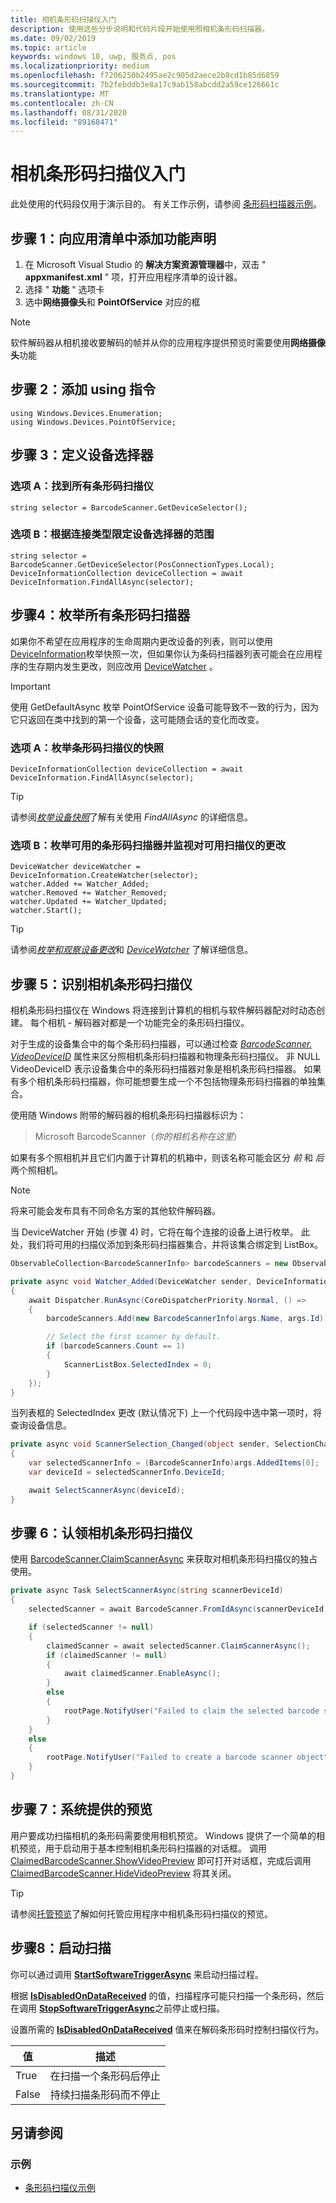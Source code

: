 ```yaml
---
title: 相机条形码扫描仪入门
description: 使用这些分步说明和代码片段开始使用照相机条形码扫描器。
ms.date: 09/02/2019
ms.topic: article
keywords: windows 10, uwp, 服务点, pos
ms.localizationpriority: medium
ms.openlocfilehash: f7206250b2495ae2c905d2aece2b8cd1b85d6859
ms.sourcegitcommit: 7b2febddb3e8a17c9ab158abcdd2a59ce126661c
ms.translationtype: MT
ms.contentlocale: zh-CN
ms.lasthandoff: 08/31/2020
ms.locfileid: "89168471"
---
```

# <a name="getting-started-with-a-camera-barcode-scanner"></a>相机条形码扫描仪入门

此处使用的代码段仅用于演示目的。 有关工作示例，请参阅 [条形码扫描器示例](https://github.com/microsoft/Windows-universal-samples/tree/master/Samples/BarcodeScanner)。

## <a name="step-1-add-capability-declarations-to-your-app-manifest"></a>步骤 1：向应用清单中添加功能声明

1. 在 Microsoft Visual Studio 的 **解决方案资源管理器**中，双击 " **appxmanifest.xml** " 项，打开应用程序清单的设计器。
2. 选择 " **功能** " 选项卡
3. 选中**网络摄像头**和 **PointOfService** 对应的框

>[!NOTE]
> 软件解码器从相机接收要解码的帧并从你的应用程序提供预览时需要使用**网络摄像头**功能

## <a name="step-2-add-using-directives"></a>步骤 2：添加 using 指令

```Csharp
using Windows.Devices.Enumeration;
using Windows.Devices.PointOfService;
```

## <a name="step-3-define-your-device-selector"></a>步骤 3：定义设备选择器

### <a name="option-a-find-all-barcode-scanners"></a>**选项 A：找到所有条形码扫描仪**

```Csharp
string selector = BarcodeScanner.GetDeviceSelector();
```

### <a name="option-b-scoping-device-selector-to-connection-type"></a>**选项 B：根据连接类型限定设备选择器的范围**

```Csharp
string selector = BarcodeScanner.GetDeviceSelector(PosConnectionTypes.Local);
DeviceInformationCollection deviceCollection = await DeviceInformation.FindAllAsync(selector);
```

## <a name="step-4-enumerate-all-barcode-scanners"></a>步骤4：枚举所有条形码扫描器

如果你不希望在应用程序的生命周期内更改设备的列表，则可以使用 [DeviceInformation](/uwp/api/windows.devices.enumeration.deviceinformation.findallasync)枚举快照一次，但如果你认为条码扫描器列表可能会在应用程序的生存期内发生更改，则应改用 [DeviceWatcher](/uwp/api/windows.devices.enumeration.devicewatcher) 。  

> [!Important]
> 使用 GetDefaultAsync 枚举 PointOfService 设备可能导致不一致的行为，因为它只返回在类中找到的第一个设备，这可能随会话的变化而改变。

### <a name="option-a-enumerate-a-snapshot-of-barcode-scanners"></a>**选项 A：枚举条形码扫描仪的快照**

```Csharp
DeviceInformationCollection deviceCollection = await DeviceInformation.FindAllAsync(selector);
```

> [!TIP]
> 请参阅[*枚举设备快照*](./enumerate-devices.md#enumerate-a-snapshot-of-devices)了解有关使用 *FindAllAsync* 的详细信息。

### <a name="option-b-enumerate-available-barcode-scanners-and-watch-for-changes-to-the-available-scanners"></a>**选项 B：枚举可用的条形码扫描器并监视对可用扫描仪的更改**

```Csharp
DeviceWatcher deviceWatcher = DeviceInformation.CreateWatcher(selector);
watcher.Added += Watcher_Added;
watcher.Removed += Watcher_Removed;
watcher.Updated += Watcher_Updated;
watcher.Start();
```

> [!TIP]
> 请参阅[*枚举和观察设备更改*](./enumerate-devices.md#enumerate-and-watch-devices)和 [*DeviceWatcher*](/uwp/api/Windows.Devices.Enumeration.DeviceWatcher) 了解详细信息。

## <a name="step-5-identify-camera-barcode-scanners"></a>步骤 5：识别相机条形码扫描仪

相机条形码扫描仪在 Windows 将连接到计算机的相机与软件解码器配对时动态创建。  每个相机 - 解码器对都是一个功能完全的条形码扫描仪。

对于生成的设备集合中的每个条形码扫描器，可以通过检查 [*BarcodeScanner. VideoDeviceID*](/uwp/api/windows.devices.pointofservice.barcodescanner.videodeviceid#Windows_Devices_PointOfService_BarcodeScanner_VideoDeviceId) 属性来区分照相机条形码扫描器和物理条形码扫描仪。  非 NULL VideoDeviceID 表示设备集合中的条形码扫描器对象是相机条形码扫描器。  如果有多个相机条形码扫描器，你可能想要生成一个不包括物理条形码扫描器的单独集合。

使用随 Windows 附带的解码器的相机条形码扫描器标识为：

> Microsoft BarcodeScanner（*你的相机名称在这里*）

如果有多个照相机并且它们内置于计算机的机箱中，则该名称可能会区分 *前* 和 *后* 两个照相机。

> [!NOTE]
> 将来可能会发布具有不同命名方案的其他软件解码器。

当 DeviceWatcher 开始 (步骤 4) 时，它将在每个连接的设备上进行枚举。 此处，我们将可用的扫描仪添加到条形码扫描器集合，并将该集合绑定到 ListBox。

```csharp
ObservableCollection<BarcodeScannerInfo> barcodeScanners = new ObservableCollection<BarcodeScannerInfo>();

private async void Watcher_Added(DeviceWatcher sender, DeviceInformation args)
{
    await Dispatcher.RunAsync(CoreDispatcherPriority.Normal, () =>
    {
        barcodeScanners.Add(new BarcodeScannerInfo(args.Name, args.Id));

        // Select the first scanner by default.
        if (barcodeScanners.Count == 1)
        {
            ScannerListBox.SelectedIndex = 0;
        }
    });
}
```

当列表框的 SelectedIndex 更改 (默认情况下) 上一个代码段中选中第一项时，将查询设备信息。

```csharp
private async void ScannerSelection_Changed(object sender, SelectionChangedEventArgs args)
{
    var selectedScannerInfo = (BarcodeScannerInfo)args.AddedItems[0];
    var deviceId = selectedScannerInfo.DeviceId;

    await SelectScannerAsync(deviceId);
}
```

## <a name="step-6-claim-the-camera-barcode-scanner"></a>步骤 6：认领相机条形码扫描仪

使用 [BarcodeScanner.ClaimScannerAsync](/uwp/api/windows.devices.pointofservice.barcodescanner.claimscannerasync#Windows_Devices_PointOfService_BarcodeScanner_ClaimScannerAsync) 来获取对相机条形码扫描仪的独占使用。

```csharp
private async Task SelectScannerAsync(string scannerDeviceId)
{
    selectedScanner = await BarcodeScanner.FromIdAsync(scannerDeviceId);

    if (selectedScanner != null)
    {
        claimedScanner = await selectedScanner.ClaimScannerAsync();
        if (claimedScanner != null)
        {
            await claimedScanner.EnableAsync();
        }
        else
        {
            rootPage.NotifyUser("Failed to claim the selected barcode scanner", NotifyType.ErrorMessage);
        }
    }
    else
    {
        rootPage.NotifyUser("Failed to create a barcode scanner object", NotifyType.ErrorMessage);
    }
}
```

## <a name="step-7-system-provided-preview"></a>步骤 7：系统提供的预览

用户要成功扫描相机的条形码需要使用相机预览。  Windows 提供了一个简单的相机预览，用于启动用于基本控制相机条形码扫描器的对话框。  调用 [ClaimedBarcodeScanner.ShowVideoPreview](/uwp/api/windows.devices.pointofservice.claimedbarcodescanner.showvideopreviewasync) 即可打开对话框，完成后调用 [ClaimedBarcodeScanner.HideVideoPreview](/uwp/api/windows.devices.pointofservice.claimedbarcodescanner.hidevideopreview) 将其关闭。

> [!TIP]
> 请参阅[托管预览](pos-camerabarcode-hosting-preview.md)了解如何托管应用程序中相机条形码扫描仪的预览。

## <a name="step-8-initiate-scan"></a>步骤8：启动扫描

你可以通过调用 [**StartSoftwareTriggerAsync**](/uwp/api/windows.devices.pointofservice.claimedbarcodescanner.startsoftwaretriggerasync#Windows_Devices_PointOfService_ClaimedBarcodeScanner_StartSoftwareTriggerAsync) 来启动扫描过程。

根据 [**IsDisabledOnDataReceived**](/uwp/api/windows.devices.pointofservice.claimedbarcodescanner.isdisabledondatareceived#Windows_Devices_PointOfService_ClaimedBarcodeScanner_IsDisabledOnDataReceived) 的值，扫描程序可能只扫描一个条形码，然后在调用 [**StopSoftwareTriggerAsync**](/uwp/api/windows.devices.pointofservice.claimedbarcodescanner.stopsoftwaretriggerasync#Windows_Devices_PointOfService_ClaimedBarcodeScanner_StopSoftwareTriggerAsync)之前停止或扫描。

设置所需的 [**IsDisabledOnDataReceived**](/uwp/api/windows.devices.pointofservice.claimedbarcodescanner.isdisabledondatareceived#Windows_Devices_PointOfService_ClaimedBarcodeScanner_IsDisabledOnDataReceived) 值来在解码条形码时控制扫描仪行为。

| 值 | 描述 |
| ----- | ----------- |
| True   | 在扫描一个条形码后停止 |
| False  | 持续扫描条形码而不停止 |

## <a name="see-also"></a>另请参阅

### <a name="samples"></a>示例

- [条形码扫描仪示例](https://github.com/microsoft/Windows-universal-samples/tree/master/Samples/BarcodeScanner)